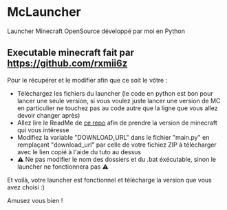 # McLauncher
Launcher Minecraft OpenSource développé par moi en Python

Executable minecraft fait par https://github.com/rxmii6z
----------------------------------------------------------
Pour le récupérer et le modifier afin que ce soit le vôtre :
- Téléchargez les fichiers du launcher
(le code en python est bon pour lancer une seule version, si vous voulez juste lancer une version de MC en particulier ne touchez pas au code autre que la ligne que vous allez devoir changer après)
- Allez lire le ReadMe de [ce repo](https://github.com/gabliltraydev/Minecraft-Portable/) afin de prendre la version de minecraft qui vous intéresse
- Modifiez la variable "DOWNLOAD_URL" dans le fichier "main.py" en remplaçant "download_url" par celle de votre fichiez ZIP à télécharger avec le lien copié à l'aide du tuto au dessus
- ⚠️ Ne pas modifier le nom des dossiers et du .bat éxécutable, sinon le launcher ne fonctionnera pas ⚠️

Et voilà, votre launcher est fonctionnel et télécharge la version que vous avez choisi :)

Amusez vous bien !
